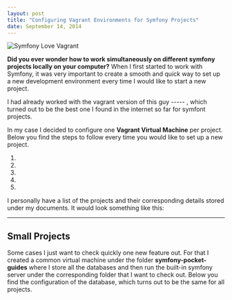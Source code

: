 ```yaml
---
layout: post
title: "Configuring Vagrant Environments for Symfony Projects"
date: September 14, 2014
---
```


![Symfony Love Vagrant](http://miriamtocino.github.io/images/symfony-love-vagrant.svg)

**Did you ever wonder how to work simultaneously on different symfony projects locally on your computer?** When I first started to work with Symfony, it was very important to create a smooth and quick way to set up a new development environment every time I would like to start a new project.

I had already worked with the vagrant version of this guy ----- , which turned out to be the best one I found in the internet so far for symfont projects.

In my case I decided to configure one **Vagrant Virtual Machine** per project. Below you find the steps to follow every time you would like to set up a new project.

1.
2.
3.
4.
5.


I personally have a list of the projects and their corresponding details stored under my documents. It would look something like this:

---

## Small Projects

Some cases I just want to check quickly one new feature out. For that I created a common virtual machine under the folder **symfony-pocket-guides** where I store all the databases and then run the built-in symfony server under the corresponding folder that I want to check out. Below you find the configuration of the database, which turns out to be the same for all projects.